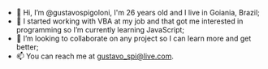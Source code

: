 - 👋 Hi, I’m @gustavospigoloni, I'm 26 years old and I live in Goiania, Brazil;
- 🌱 I started working with VBA at my job and that got me interested in programming so I’m currently learning JavaScript;
- 💞️ I’m looking to collaborate on any project so I can learn more and get better;
- 📫 You can reach me at gustavo_spi@live.com.

<!---
gustavospigoloni/gustavospigoloni is a ✨ special ✨ repository because its `README.md` (this file) appears on your GitHub profile.
You can click the Preview link to take a look at your changes.
--->
